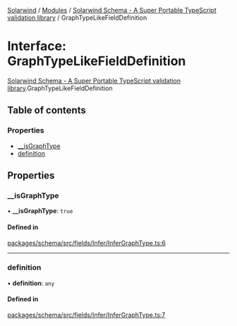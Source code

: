 [Solarwind](../README.md) / [Modules](../modules.md) / [Solarwind Schema - A Super Portable TypeScript validation library](../modules/Solarwind_Schema___A_Super_Portable_TypeScript_validation_library.md) / GraphTypeLikeFieldDefinition

# Interface: GraphTypeLikeFieldDefinition

[Solarwind Schema - A Super Portable TypeScript validation library](../modules/Solarwind_Schema___A_Super_Portable_TypeScript_validation_library.md).GraphTypeLikeFieldDefinition

## Table of contents

### Properties

- [\_\_isGraphType](Solarwind_Schema___A_Super_Portable_TypeScript_validation_library.GraphTypeLikeFieldDefinition.md#__isgraphtype)
- [definition](Solarwind_Schema___A_Super_Portable_TypeScript_validation_library.GraphTypeLikeFieldDefinition.md#definition)

## Properties

### \_\_isGraphType

• **\_\_isGraphType**: ``true``

#### Defined in

[packages/schema/src/fields/Infer/InferGraphType.ts:6](https://github.com/antoniopresto/darch/blob/c5cd1c8/packages/schema/src/fields/Infer/InferGraphType.ts#L6)

___

### definition

• **definition**: `any`

#### Defined in

[packages/schema/src/fields/Infer/InferGraphType.ts:7](https://github.com/antoniopresto/darch/blob/c5cd1c8/packages/schema/src/fields/Infer/InferGraphType.ts#L7)
